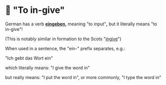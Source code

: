# 🥨 "To in-give"

German has a verb [**eingeben**](https://en.m.wiktionary.org/wiki/eingeben)**,** meaning "to input"**,** but it literally means "to in-give"!

(This is notably similar in formation to the Scots "[ingive](https://en.m.wiktionary.org/wiki/ingive#Scots)")

When used in a sentence, the "ein-" prefix separates, e.g.:

"Ich gebt das Wort ein"&#x20;

which literally means: "I give the word in"

but really means: "I put the word in", or more commonly, "I type the word in"
